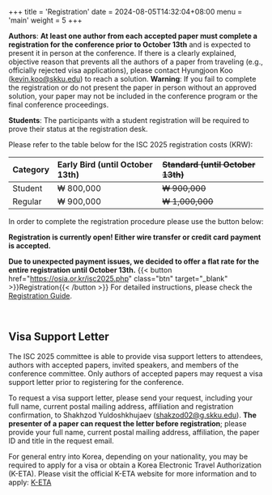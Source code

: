 +++
title = 'Registration'
date = 2024-08-05T14:32:04+08:00
menu = 'main'
weight = 5
+++

**Authors**: **At least one author from each accepted paper must complete a registration for the conference prior to October 13th** and is expected to present it in person at the conference. If there is a clearly explained, objective reason that prevents all the authors of a paper from traveling (e.g., officially rejected visa applications), please contact
Hyungjoon Koo (kevin.koo@skku.edu) to reach a solution. **Warning**: If you fail to complete the registration or do not present the paper in person without an approved solution, your paper may not be included in the conference program or the final conference proceedings.

**Students**:
The participants with a student registration will be required to prove their status at the registration desk.

Please refer to the table below for the ISC 2025 registration costs (KRW):

| Category | Early Bird (until October 13th) | ~~Standard (until October 13th)~~ |
| :------- | :----------------------------- | :---------------------------- |
| Student  | ₩ 800,000                      | ~~₩ 900,000~~                     |
| Regular  | ₩ 900,000                      | ~~₩ 1,000,000~~                   |

In order to complete the registration procedure please use the button below:

<!-- **We are under testing for registration; please wait until further notice.** -->

**Registration is currently open! Either wire transfer or credit card payment is accepted.**

**Due to unexpected payment issues, we decided to offer a flat rate for the entire registration until October 13th.**
{{< button href="https://osia.or.kr/isc2025.php" class="btn" target="_blank" >}}Registration{{< /button >}}
For detailed instructions, please check the <a href="https://isc25.skku.edu/registration/guide" target="_blank">Registration Guide</a>.

<br>

## Visa Support Letter

The ISC 2025 committee is able to provide visa support letters to attendees, authors with accepted papers, invited speakers, and members of the conference committee. Only authors of accepted papers may request a visa support letter prior to registering for the conference.

To request a visa support letter, please send your request, including your full name, current postal mailing address, affiliation and registration confirmation, to Shakhzod Yuldoshkhujaev (shakzod02@g.skku.edu). **The presenter of a paper can request the letter before registration**; please provide your full name, current postal mailing address, affiliation, the paper ID and title in the request email.

For general entry into Korea, depending on your nationality, you may be required to apply for a visa or obtain a Korea Electronic Travel Authorization (K-ETA). Please visit the official K-ETA website for more information and to apply: [K-ETA](https://www.k-eta.go.kr/portal/newapply/index.do?locale=EN)
